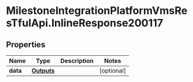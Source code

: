# MilestoneIntegrationPlatformVmsResTfulApi.InlineResponse200117

## Properties
Name | Type | Description | Notes
------------ | ------------- | ------------- | -------------
**data** | [**Outputs**](Outputs.md) |  | [optional] 
